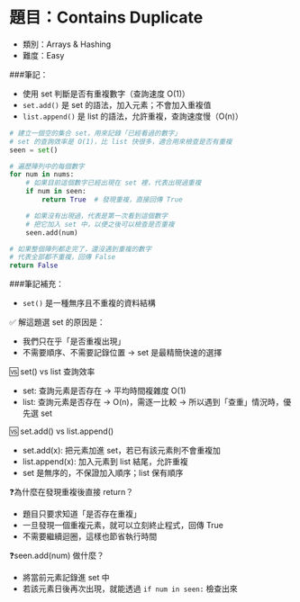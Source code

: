 # 題目：Contains Duplicate
- 類別：Arrays & Hashing
- 難度：Easy

###筆記：
- 使用 set 判斷是否有重複數字（查詢速度 O(1)）
- `set.add()` 是 set 的語法，加入元素；不會加入重複值
- `list.append()` 是 list 的語法，允許重複，查詢速度慢（O(n)）
  
```python
# 建立一個空的集合 set，用來記錄「已經看過的數字」
# set 的查詢效率是 O(1)，比 list 快很多，適合用來檢查是否有重複
seen = set()

# 遍歷陣列中的每個數字
for num in nums:
    # 如果目前這個數字已經出現在 set 裡，代表出現過重複
    if num in seen:
        return True  # 發現重複，直接回傳 True

    # 如果沒有出現過，代表是第一次看到這個數字
    # 把它加入 set 中，以便之後可以檢查是否重複
    seen.add(num)

# 如果整個陣列都走完了，還沒遇到重複的數字
# 代表全部都不重複，回傳 False
return False
```

###筆記補充：

- `set()` 是一種無序且不重複的資料結構

✅ 解這題選 set 的原因是：
- 我們只在乎「是否重複出現」
- 不需要順序、不需要記錄位置
→ set 是最精簡快速的選擇


🆚 set() vs list 查詢效率
- set: 查詢元素是否存在 → 平均時間複雜度 O(1)
- list: 查詢元素是否存在 → O(n)，需逐一比較
→ 所以遇到「查重」情況時，優先選 set

🆚 set.add() vs list.append()
- set.add(x): 把元素加進 set，若已有該元素則不會重複加
- list.append(x): 加入元素到 list 結尾，允許重複
- set 是無序的，不保證加入順序；list 保有順序


❓為什麼在發現重複後直接 return？

- 題目只要求知道「是否存在重複」
- 一旦發現一個重複元素，就可以立刻終止程式，回傳 True
- 不需要繼續迴圈，這樣也節省執行時間

❓seen.add(num) 做什麼？

- 將當前元素記錄進 set 中
- 若該元素日後再次出現，就能透過 `if num in seen:` 檢查出來
